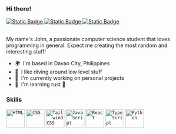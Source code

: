 

### Hi there!

<a href="https://twitter.com/mrkkyyyy">
	<img alt="Static Badge" src="https://img.shields.io/badge/twitter-white?style=for-the-badge&logo=twitter&logoColor=white&color=%231d9bf0">
</a>
<a href="https://www.linkedin.com/in/john-mark-bago-od-26439b205/">
	<img alt="Static Badge" src="https://img.shields.io/badge/linkedin-white?style=for-the-badge&logo=linkedin&logoColor=white&color=%230a66c2">
</a>
<a href="mailto:bagoodj12@gmail.com">
	<img alt="Static Badge" src="https://img.shields.io/badge/gmail-%23f6f8fc?style=for-the-badge&logo=gmail">
</a>
<br>
<br>


My name's John, a passionate computer science student that loves programming in general. Expect me creating the most random and interesting stuff!


*   🌍  I'm based in Davao City, Philippines
*   :eyes:  I like diving around low level stuff
*   🚀  I'm currently working on personal projects
*   🧠  I'm learning rust 🦀


### Skills 

<div >
	<code><img width="50" src="https://user-images.githubusercontent.com/25181517/192158954-f88b5814-d510-4564-b285-dff7d6400dad.png" alt="HTML" title="HTML"/></code>
	<code><img width="50" src="https://user-images.githubusercontent.com/25181517/183898674-75a4a1b1-f960-4ea9-abcb-637170a00a75.png" alt="CSS" title="CSS"/></code>
	<code><img width="50" src="https://user-images.githubusercontent.com/25181517/202896760-337261ed-ee92-4979-84c4-d4b829c7355d.png" alt="Tailwind CSS" title="Tailwind CSS"/></code>
	<code><img width="50" src="https://user-images.githubusercontent.com/25181517/117447155-6a868a00-af3d-11eb-9cfe-245df15c9f3f.png" alt="JavaScript" title="JavaScript"/></code>
	<code><img width="50" src="https://user-images.githubusercontent.com/25181517/183897015-94a058a6-b86e-4e42-a37f-bf92061753e5.png" alt="React" title="React"/></code>
	<code><img width="50" src="https://user-images.githubusercontent.com/25181517/183890598-19a0ac2d-e88a-4005-a8df-1ee36782fde1.png" alt="TypeScript" title="TypeScript"/></code>
	<code><img width="50" src="https://user-images.githubusercontent.com/25181517/183423507-c056a6f9-1ba8-4312-a350-19bcbc5a8697.png" alt="Python" title="Python"/></code>
</div>
